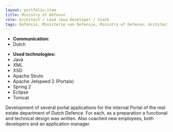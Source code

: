 ```yaml
---
layout: portfolio-item
title: Ministry of Defence
role: Architect / Lead Java Developer / Coach
tags: Defensie, Ministerie van Defensie, Ministry of Defense, Architect, Lead Java Developer, Coach
---
```


- **Communication:**
- Dutch

* **Used technologies:**
* Java
* XML
* XSD
* Apache Struts
* Apache Jetspeed 2 (Portals)
* Spring 2
* Eclipse
* Tomcat

Development of several portal applications for the internal Portal of the real estate department of
Dutch Defence. For each, as a preparation a functional and technical design was written.
Also coached new employees, both developers and an application manager.
